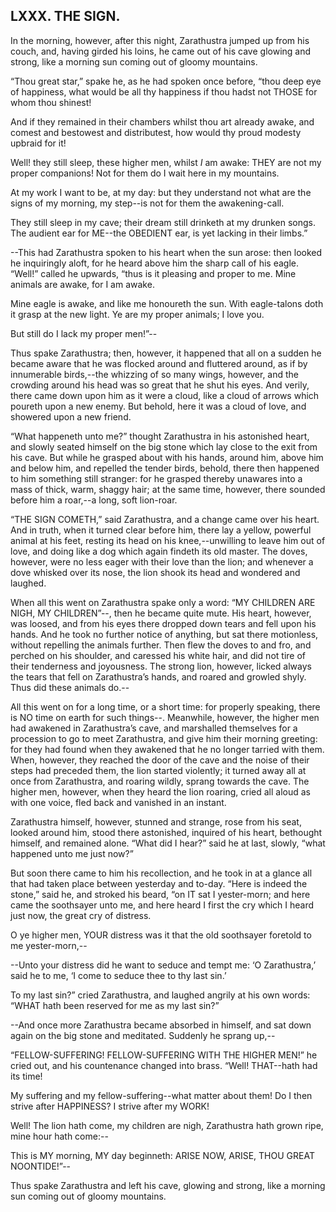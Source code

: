 ## LXXX. THE SIGN.

In the morning, however, after this night, Zarathustra jumped up from
his couch, and, having girded his loins, he came out of his cave glowing
and strong, like a morning sun coming out of gloomy mountains.

“Thou great star,” spake he, as he had spoken once before, “thou deep
eye of happiness, what would be all thy happiness if thou hadst not
THOSE for whom thou shinest!

And if they remained in their chambers whilst thou art already awake,
and comest and bestowest and distributest, how would thy proud modesty
upbraid for it!

Well! they still sleep, these higher men, whilst _I_ am awake: THEY are
not my proper companions! Not for them do I wait here in my mountains.

At my work I want to be, at my day: but they understand not what are the
signs of my morning, my step--is not for them the awakening-call.

They still sleep in my cave; their dream still drinketh at my drunken
songs. The audient ear for ME--the OBEDIENT ear, is yet lacking in their
limbs.”

--This had Zarathustra spoken to his heart when the sun arose: then
looked he inquiringly aloft, for he heard above him the sharp call of
his eagle. “Well!” called he upwards, “thus is it pleasing and proper to
me. Mine animals are awake, for I am awake.

Mine eagle is awake, and like me honoureth the sun. With eagle-talons
doth it grasp at the new light. Ye are my proper animals; I love you.

But still do I lack my proper men!”--

Thus spake Zarathustra; then, however, it happened that all on a sudden
he became aware that he was flocked around and fluttered around, as if
by innumerable birds,--the whizzing of so many wings, however, and the
crowding around his head was so great that he shut his eyes. And verily,
there came down upon him as it were a cloud, like a cloud of arrows
which poureth upon a new enemy. But behold, here it was a cloud of love,
and showered upon a new friend.

“What happeneth unto me?” thought Zarathustra in his astonished heart,
and slowly seated himself on the big stone which lay close to the exit
from his cave. But while he grasped about with his hands, around him,
above him and below him, and repelled the tender birds, behold, there
then happened to him something still stranger: for he grasped thereby
unawares into a mass of thick, warm, shaggy hair; at the same time,
however, there sounded before him a roar,--a long, soft lion-roar.

“THE SIGN COMETH,” said Zarathustra, and a change came over his heart.
And in truth, when it turned clear before him, there lay a yellow,
powerful animal at his feet, resting its head on his knee,--unwilling to
leave him out of love, and doing like a dog which again findeth its old
master. The doves, however, were no less eager with their love than the
lion; and whenever a dove whisked over its nose, the lion shook its head
and wondered and laughed.

When all this went on Zarathustra spake only a word: “MY CHILDREN ARE
NIGH, MY CHILDREN”--, then he became quite mute. His heart, however,
was loosed, and from his eyes there dropped down tears and fell upon
his hands. And he took no further notice of anything, but sat there
motionless, without repelling the animals further. Then flew the doves
to and fro, and perched on his shoulder, and caressed his white hair,
and did not tire of their tenderness and joyousness. The strong lion,
however, licked always the tears that fell on Zarathustra’s hands, and
roared and growled shyly. Thus did these animals do.--

All this went on for a long time, or a short time: for properly
speaking, there is NO time on earth for such things--. Meanwhile,
however, the higher men had awakened in Zarathustra’s cave, and
marshalled themselves for a procession to go to meet Zarathustra, and
give him their morning greeting: for they had found when they awakened
that he no longer tarried with them. When, however, they reached the
door of the cave and the noise of their steps had preceded them, the
lion started violently; it turned away all at once from Zarathustra, and
roaring wildly, sprang towards the cave. The higher men, however, when
they heard the lion roaring, cried all aloud as with one voice, fled
back and vanished in an instant.

Zarathustra himself, however, stunned and strange, rose from his seat,
looked around him, stood there astonished, inquired of his heart,
bethought himself, and remained alone. “What did I hear?” said he at
last, slowly, “what happened unto me just now?”

But soon there came to him his recollection, and he took in at a glance
all that had taken place between yesterday and to-day. “Here is indeed
the stone,” said he, and stroked his beard, “on IT sat I yester-morn;
and here came the soothsayer unto me, and here heard I first the cry
which I heard just now, the great cry of distress.

O ye higher men, YOUR distress was it that the old soothsayer foretold
to me yester-morn,--

--Unto your distress did he want to seduce and tempt me: ‘O
Zarathustra,’ said he to me, ‘I come to seduce thee to thy last sin.’

To my last sin?” cried Zarathustra, and laughed angrily at his own
words: “WHAT hath been reserved for me as my last sin?”

--And once more Zarathustra became absorbed in himself, and sat down
again on the big stone and meditated. Suddenly he sprang up,--

“FELLOW-SUFFERING! FELLOW-SUFFERING WITH THE HIGHER MEN!” he cried out,
and his countenance changed into brass. “Well! THAT--hath had its time!

My suffering and my fellow-suffering--what matter about them! Do I then
strive after HAPPINESS? I strive after my WORK!

Well! The lion hath come, my children are nigh, Zarathustra hath grown
ripe, mine hour hath come:--

This is MY morning, MY day beginneth: ARISE NOW, ARISE, THOU GREAT
NOONTIDE!”--

Thus spake Zarathustra and left his cave, glowing and strong, like a
morning sun coming out of gloomy mountains.


